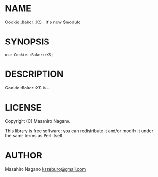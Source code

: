 # NAME

Cookie::Baker::XS - It's new $module

# SYNOPSIS

    use Cookie::Baker::XS;

# DESCRIPTION

Cookie::Baker::XS is ...

# LICENSE

Copyright (C) Masahiro Nagano.

This library is free software; you can redistribute it and/or modify
it under the same terms as Perl itself.

# AUTHOR

Masahiro Nagano <kazeburo@gmail.com>
